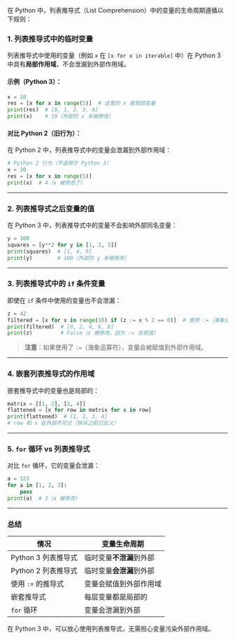 在 Python 中，列表推导式（List Comprehension）中的变量的生命周期遵循以下规则：

### 1. **列表推导式中的临时变量**
列表推导式中使用的变量（例如 `x` 在 `[x for x in iterable]` 中）在 Python 3 中具有**局部作用域**，不会泄漏到外部作用域。

#### 示例（Python 3）：
```python
x = 10
res = [x for x in range(5)]  # 这里的 x 是局部变量
print(res)  # [0, 1, 2, 3, 4]
print(x)    # 10（外部的 x 未被修改）
```

#### 对比 Python 2（旧行为）：
在 Python 2 中，列表推导式中的变量会泄漏到外部作用域：
```python
# Python 2 行为（不适用于 Python 3）
x = 10
res = [x for x in range(5)]
print(x)  # 4（x 被修改了）
```

---

### 2. **列表推导式之后变量的值**
在 Python 3 中，列表推导式中的变量不会影响外部同名变量：
```python
y = 100
squares = [y**2 for y in [1, 2, 3]]
print(squares)  # [1, 4, 9]
print(y)        # 100（外部的 y 未被修改）
```

---

### 3. **列表推导式中的 `if` 条件变量**
即使在 `if` 条件中使用的变量也不会泄漏：
```python
z = 42
filtered = [x for x in range(10) if (z := x % 2 == 0)]  # 使用 :=（海象运算符，Python 3.8+）
print(filtered)  # [0, 2, 4, 6, 8]
print(z)         # False（z 被修改，因为 := 会赋值）
```
> **注意**：如果使用了 `:=`（海象运算符），变量会被赋值到外部作用域。

---

### 4. **嵌套列表推导式的作用域**
嵌套推导式中的变量也是局部的：
```python
matrix = [[1, 2], [3, 4]]
flattened = [x for row in matrix for x in row]
print(flattened)  # [1, 2, 3, 4]
# row 和 x 在外部不可见（除非之前已定义）
```

---

### 5. **`for` 循环 vs 列表推导式**
对比 `for` 循环，它的变量会泄漏：
```python
a = 123
for a in [1, 2, 3]:
    pass
print(a)  # 3（a 被修改）
```

---

### **总结**
| 情况 | 变量生命周期 |
|------|------------|
| Python 3 列表推导式 | 临时变量**不泄漏**到外部 |
| Python 2 列表推导式 | 临时变量**会泄漏**到外部 |
| 使用 `:=` 的推导式 | 变量会赋值到外部作用域 |
| 嵌套推导式 | 每层变量都是局部的 |
| `for` 循环 | 变量会泄漏到外部 |

在 Python 3 中，可以放心使用列表推导式，无需担心变量污染外部作用域。